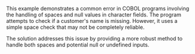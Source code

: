 This example demonstrates a common error in COBOL programs involving the handling of spaces and null values in character fields.  The program attempts to check if a customer's name is missing. However, it uses a simple space check that may not be completely reliable. 

The solution addresses this issue by providing a more robust method to handle both spaces and potential null or undefined inputs.